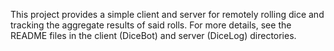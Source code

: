 This project provides a simple client and server for remotely rolling dice and tracking the aggregate results of said rolls. For more details, see the README files in the client (DiceBot) and server (DiceLog) directories.